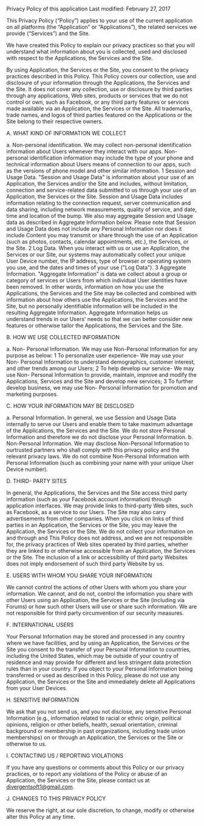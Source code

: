 Privacy Policy of this application Last modified: February 27, 2017

This Privacy Policy (“Policy”) applies to your use of the current application on all platforms (the “Application” or “Applications”), the related services we provide (“Services”) and the Site.

We have created this Policy to explain our privacy practices so that you will understand what information about you is collected, used and disclosed with respect to the Applications, the Services and the Site.

By using Application, the Services or the Site, you consent to the privacy practices described in this Policy. This Policy covers our collection, use and disclosure of your information through the Applications, the Services and the Site. It does not cover any collection, use or disclosure by third parties through any applications, Web sites, products or services that we do not control or own, such as Facebook, or any third party features or services made available via an Application, the Services or the Site. All trademarks, trade names, and logos of third parties featured on the Applications or the Site belong to their respective owners.

A. WHAT KIND OF INFORMATION WE COLLECT

a. Non-personal identification. We may collect non-personal identification information about Users whenever they interact with our apps. Non-personal identification information may include the type of your phone and technical information about Users means of connection to our apps, such as the versions of phone model and other similar information. 1 Session and Usage Data. "Session and Usage Data" is information about your use of an Application, the Services and/or the Site and includes, without limitation, connection and service-related data submitted to us through your use of an Application, the Services or the Site. Session and Usage Data includes information relating to the connection request, server communication and data sharing, including network measurements, quality of service, and date, time and location of the bump. We also may aggregate Session and Usage data as described in Aggregate Information below. Please note that Session and Usage Data does not include any Personal Information nor does it include Content you may transmit or share through the use of an Application (such as photos, contacts, calendar appointments, etc.), the Services, or the Site. 2 Log Data. When you interact with us or use an Application, the Services or our Site, our systems may automatically collect your unique User Device number, the IP address, type of browser or operating system you use, and the dates and times of your use ("Log Data"). 3 Aggregate Information. "Aggregate Information" is data we collect about a group or category of services or Users from which individual User identities have been removed. In other words, information on how you use the Applications, the Services and the Site may be collected and combined with information about how others use the Applications, the Services and the Site, but no personally identifiable information will be included in the resulting Aggregate Information. Aggregate Information helps us understand trends in our Users' needs so that we can better consider new features or otherwise tailor the Applications, the Services and the Site.

B. HOW WE USE COLLECTED INFORMATION

a. Non- Personal Information. We may use Non-Personal Information for any purpose as below: 1 To personalize user experience- We may use your Non- Personal Information to understand demographics, customer interest, and other trends among our Users; 2 To help develop our service- We may use Non- Personal Information to provide, maintain, improve and modify the Applications, Services and the Site and develop new services; 3 To further develop business, we may use Non- Personal Information for promotion and marketing purposes.

C. HOW YOUR INFORMATION MAY BE DISCLOSED

a. Personal Information. In general, we use Session and Usage Data internally to serve our Users and enable them to take maximum advantage of the Applications, the Services and the Site. We do not store Personal Information and therefore we do not disclose your Personal Information. b. Non-Personal Information. We may disclose Non-Personal Information to ourtrusted partners who shall comply with this privacy policy and the relevant privacy laws. We do not combine Non-Personal Information with Personal Information (such as combining your name with your unique User Device number).

D. THIRD- PARTY SITES

In general, the Applications, the Services and the Site access third party information (such as your Facebook account information) through application interfaces. We may provide links to third-party Web sites, such as Facebook, as a service to our Users. The Site may also carry advertisements from other companies. When you click on links of third parties in an Application, the Services or the Site, you may leave the Application, the Services or the Site. We do not collect your information on and through and This Policy does not address, and we are not responsible for, the privacy practices of Web sites operated by third parties, whether they are linked to or otherwise accessible from an Application, the Services or the Site. The inclusion of a link or accessibility of third party Websites does not imply endorsement of such third party Website by us.

E. USERS WITH WHOM YOU SHARE YOUR INFORMATION

We cannot control the actions of other Users with whom you share your information. We cannot, and do not, control the information you share with other Users using an Application, the Services or the Site (including via Forums) or how such other Users will use or share such information. We are not responsible for third party circumvention of our security measures.

F. INTERNATIONAL USERS

Your Personal Information may be stored and processed in any country where we have facilities, and by using an Application, the Services or the Site you consent to the transfer of your Personal Information to countries, including the United States, which may be outside of your country of residence and may provide for different and less stringent data protection rules than in your country. If you object to your Personal Information being transferred or used as described in this Policy, please do not use any Application, the Services or the Site and immediately delete all Applications from your User Devices.

H. SENSITIVE INFORMATION

We ask that you not send us, and you not disclose, any sensitive Personal Information (e.g., information related to racial or ethnic origin, political opinions, religion or other beliefs, health, sexual orientation, criminal background or membership in past organizations, including trade union memberships) on or through an Application, the Services or the Site or otherwise to us.

I. CONTACTING US / REPORTING VIOLATIONS

If you have any questions or comments about this Policy or our privacy practices, or to report any violations of the Policy or abuse of an Application, the Services or the Site, please contact us at divergentsoft1@gmail.com.

J. CHANGES TO THIS PRIVACY POLICY

We reserve the right, at our sole discretion, to change, modify or otherwise alter this Policy at any time.
